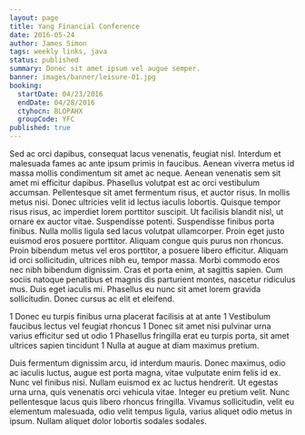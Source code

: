 ```yaml
---
layout: page
title: Yang Financial Conference
date: 2016-05-24
author: James Simon
tags: weekly links, java
status: published
summary: Donec sit amet ipsum vel augue semper.
banner: images/banner/leisure-01.jpg
booking:
  startDate: 04/23/2016
  endDate: 04/28/2016
  ctyhocn: BLOPAHX
  groupCode: YFC
published: true
---
```

Sed ac orci dapibus, consequat lacus venenatis, feugiat nisl. Interdum et malesuada fames ac ante ipsum primis in faucibus. Aenean viverra metus id massa mollis condimentum sit amet ac neque. Aenean venenatis sem sit amet mi efficitur dapibus. Phasellus volutpat est ac orci vestibulum accumsan. Pellentesque sit amet fermentum risus, et auctor risus. In mollis metus nisi. Donec ultricies velit id lectus iaculis lobortis. Quisque tempor risus risus, ac imperdiet lorem porttitor suscipit. Ut facilisis blandit nisl, ut ornare ex auctor vitae. Suspendisse potenti. Suspendisse finibus porta finibus. Nulla mollis ligula sed lacus volutpat ullamcorper. Proin eget justo euismod eros posuere porttitor.
Aliquam congue quis purus non rhoncus. Proin bibendum metus vel eros porttitor, a posuere libero efficitur. Aliquam id orci sollicitudin, ultrices nibh eu, tempor massa. Morbi commodo eros nec nibh bibendum dignissim. Cras et porta enim, at sagittis sapien. Cum sociis natoque penatibus et magnis dis parturient montes, nascetur ridiculus mus. Duis eget iaculis mi. Phasellus eu nunc sit amet lorem gravida sollicitudin. Donec cursus ac elit et eleifend.

1 Donec eu turpis finibus urna placerat facilisis at at ante
1 Vestibulum faucibus lectus vel feugiat rhoncus
1 Donec sit amet nisi pulvinar urna varius efficitur sed ut odio
1 Phasellus fringilla erat eu turpis porta, sit amet ultrices sapien tincidunt
1 Nulla at augue at diam maximus pretium.

Duis fermentum dignissim arcu, id interdum mauris. Donec maximus, odio ac iaculis luctus, augue est porta magna, vitae vulputate enim felis id ex. Nunc vel finibus nisi. Nullam euismod ex ac luctus hendrerit. Ut egestas urna urna, quis venenatis orci vehicula vitae. Integer eu pretium velit. Nunc pellentesque lacus quis libero rhoncus fringilla. Vivamus sollicitudin, velit eu elementum malesuada, odio velit tempus ligula, varius aliquet odio metus in ipsum. Nullam aliquet dolor lobortis sodales sodales.

